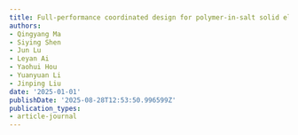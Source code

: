 ```yaml
---
title: Full-performance coordinated design for polymer-in-salt solid electrolyte
authors:
- Qingyang Ma
- Siying Shen
- Jun Lu
- Leyan Ai
- Yaohui Hou
- Yuanyuan Li
- Jinping Liu
date: '2025-01-01'
publishDate: '2025-08-28T12:53:50.996599Z'
publication_types:
- article-journal
---
```

